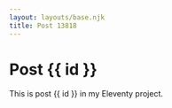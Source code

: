 ```yaml
---
layout: layouts/base.njk
title: Post 13818
---
```


# Post {{ id }}

This is post {{ id }} in my Eleventy project.
